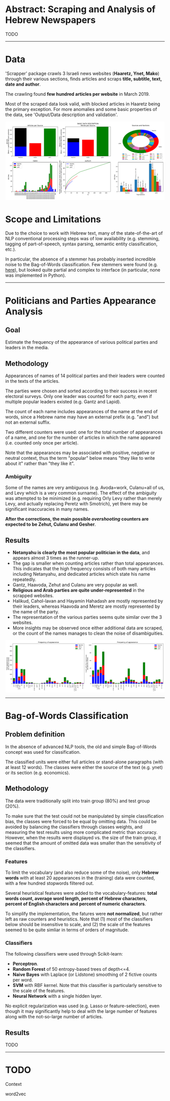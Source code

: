 # Abstract: Scraping and Analysis of Hebrew Newspapers

TODO
_________________________________

# Data
'Scrapper' package crawls 3 Israeli news websites (**Haaretz, Ynet, Mako**) through their various sections, finds articles and scraps **title, subtitle, text, date and author**.

The crawling found **few hundred articles per website** in March 2019.

Most of the scraped data look valid, with blocked articles in Haaretz being the primary exception.
For more anomalies and some basic properties of the data, see 'Output/Data description and validation'.

![](https://github.com/ido90/News/blob/master/Output/Data%20description%20and%20validation/basic_data_description.png)

# Scope and Limitations
Due to the choice to work with Hebrew text, many of the state-of-the-art of NLP conventional processing steps was of low availability (e.g. stemming, tagging of part-of-speech, syntax parsing, semantic entity classification, etc.).

In particular, the absence of a stemmer has probably inserted incredible noise to the Bag-of-Words classification. Few stemmers were found (e.g. [here](https://github.com/iddoberger/awesome-hebrew-nlp)), but looked quite partial and complex to interface (in particular, none was implemented in Python).

_________________________________

# Politicians and Parties Appearance Analysis

## Goal

Estimate the frequency of the appearance of various political parties and leaders in the media.

## Methodology

Appearances of names of 14 political parties and their leaders were counted in the texts of the articles.

The parties were chosen and sorted according to their success in recent electoral surveys.
Only one leader was counted for each party, even if multiple popular leaders existed (e.g. Gantz and Lapid).

The count of each name includes appearances of the name at the end of words, since a Hebrew name may have an external prefix (e.g. "and") but not an external suffix.

Two different counters were used: one for the total number of appearances of a name, and one for the number of articles in which the name appeared (i.e. counted only once per article).

Note that the appearances may be associated with positive, negative or neutral context, thus the term "popular" below means "they like to write about it" rather than "they like it". 

### Ambiguity

Some of the names are very ambiguous (e.g. Avoda=work, Culanu=all of us, and Levy which is a very common surname). The effect of the ambiguity was attempted to be minimized (e.g. requiring Orly Levy rather than merely Levy, and actually replacing Peretz with Smotrich), yet there may be significant inaccuracies in many names.

**After the corrections, the main possible *overshooting* counters are expected to be Zehut, Culanu and Gesher**.

## Results

- **Netanyahu is clearly the most popular politician in the data**, and appears almost 3 times as the runner-up.
- The gap is smaller when counting articles rather than total appearances. This indicates that the high frequency consists of both many articles including Netanyahu, and dedicated articles which state his name repeatedly.
- Gantz, Haavoda, Zehut and Culanu are very popular as well.
- **Religious and Arab parties are quite under-represented** in the scrapped websites.
- Halikud, Cahol-lavan and Hayamin Hahadash are mostly represented by their leaders, whereas Haavoda and Meretz are mostly represented by the name of the party.
- The representation of the various parties seems quite similar over the 3 websites.
- More insights may be observed once either additional data are scraped, or the count of the names manages to clean the noise of disambiguities.

![](https://github.com/ido90/News/blob/master/Output/Semantic%20stats/Politics%20by%20source.png)

_________________________________

# Bag-of-Words Classification

## Problem definition
In the absence of advanced NLP tools, the old and simple Bag-of-Words concept was used for classification.

The classified units were either full articles or stand-alone paragraphs (with at least 12 words).
The classes were either the source of the text (e.g. ynet) or its section (e.g. economics).

## Methodology
The data were traditionally split into train group (80%) and test group (20%).

To make sure that the test could not be manipulated by simple classification bias, the classes were forced to be equal by omitting data.
This could be avoided by balancing the classifiers through classes weights, and measuring the test results using more complicated metric than accuracy.
However, when the results were displayed vs. the size of the train group, it seemed that the amount of omitted data was smaller than the sensitivity of the classifiers.

### Features
To limit the vocabulary (and also reduce some of the noise), only **Hebrew words** with at least 20 appearances in the (training) data were counted, with a few hundred stopwords filtered out.

Several heuristical features were added to the vocabulary-features: **total words count, average word length, percent of Hebrew characters, percent of English characters and percent of numeric characters**.

To simplify the implementation, the fatures were **not normalized**, but rather left as raw counters and heuristics.
Note that (1) most of the classifiers below should be insensitive to scale, and (2) the scale of the features seemed to be quite simliar in terms of orders of magnitude.

### Classifiers

The following classifiers were used through Scikit-learn:

- **Perceptron**.
- **Random Forest** of 50 entropy-based trees of depth<=4.
- **Naive Bayes** with Laplace (or Lidstone) smoothing of 2 fictive counts per word.
- **SVM** with RBF kernel. Note that this classifier is particularly sensitive to the scale of the features.
- **Neural Network** with a single hidden layer.

No explicit regularization was used (e.g. Lasso or feature-selection), even though it may significantly help to deal with the large number of features along with the not-so-large number of articles.

## Results

TODO

_________________________________

# TODO

Context

word2vec
